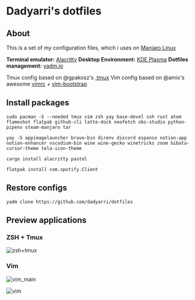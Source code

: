 # Dadyarri's dotfiles

## About

This is a set of my configuration files, which i uses on [Manjaro Linux](https://manjaro.org)

**Terminal emulator:** [Alacritty](https://github.com/alacritty/alacritty)
**Desktop Environment:** [KDE Plasma](https:/kde.org/plasma-desktop)
**Dotfiles management:** [yadm.io](https://yadm.io)

Tmux config based on @gpakosz's [.tmux](https://github.com/gpakosz/.tmux)
Vim config based on @amix's awesome [vimrc](https://github.com/amix/vimrc) + [vim-bootstrap](https://vim-bootstrap.com)

## Install packages

`sudo pacman -S --needed tmux vim zsh yay base-devel ssh rust atom flameshot flatpak github-cli latte-dock neofetch obs-studio python-pipenv steam-manjaro tar`

`yay -S appimagelauncher brave-bin direnv discord espanso notion-app notion-enhancer vscodium-bin wine wine-gecko winetricks zoom bibata-cursor-theme tela-icon-theme`

`cargo install alacritty pastel`

`flatpak install com.spotify.Client`

## Restore configs

`yadm clone https://github.com/dadyarri/dotfiles`

## Preview applications

### ZSH + Tmux

![zsh+tmux](https://user-images.githubusercontent.com/51821039/100430318-ae7c8580-30a7-11eb-932c-ec3243b8334e.png)

### Vim

![vim_main](https://user-images.githubusercontent.com/51821039/100430151-6d847100-30a7-11eb-80a9-34dd383254be.png)

![vim](https://user-images.githubusercontent.com/51821039/100430274-9c024c00-30a7-11eb-9763-8a24354c273c.png)
